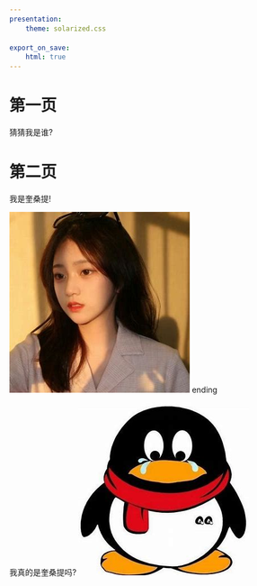 ```yaml
---
presentation:
    theme: solarized.css
    
export_on_save:
    html: true
---
```



<!-- slide -->

# 第一页

猜猜我是谁?

<!-- slide -->

# 第二页

我是奎桑提!

<!-- slide -->

![QQ头像](./src/image1.jpg)
ending

<!-- slide -->

我真的是奎桑提吗?
![QQ头像](./src/image2.jpg)